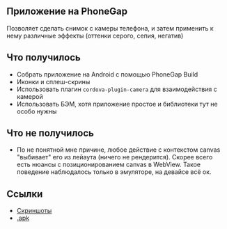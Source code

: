 ## Приложение на PhoneGap
Позволяет сделать снимок с камеры телефона, и затем применить к нему различные эффекты (оттенки серого, сепия, негатив)

## Что получилось
- Собрать приложение на Android с помощью PhoneGap Build
- Иконки и сплеш-скрины
- Использовать плагин `cordova-plugin-camera` для взаимодействия с камерой
- Использовать БЭМ, хотя приложение простое и библиотеки тут не особо нужны

## Что не получилось
- По не понятной мне причине, любое действие с контекстом canvas "выбивает" его из лейаута (ничего не рендерится). Скорее всего есть нюансы с позиционированием canvas в WebView. Такое поведение наблюдалось только в эмуляторе, на девайсе всё ок.

## Ссылки
- [Скриншоты](https://yadi.sk/d/PBuDJ_5uth22C)
- [.apk](https://build.phonegap.com/apps/2188058/download/android)

